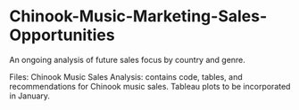 # Chinook-Music-Marketing-Sales-Opportunities
An ongoing analysis of future sales focus by country and genre.

Files:
Chinook Music Sales Analysis: contains code, tables, and recommendations for Chinook music sales.
Tableau plots to be incorporated in January.

